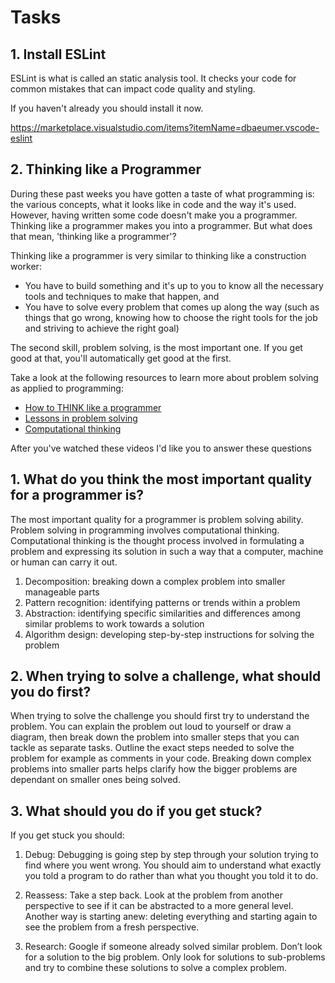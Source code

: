 # Tasks

## 1. Install ESLint

ESLint is what is called an static analysis tool. It checks your code for common mistakes that can impact code quality and styling.

If you haven't already you should install it now.

https://marketplace.visualstudio.com/items?itemName=dbaeumer.vscode-eslint

## 2. Thinking like a Programmer

During these past weeks you have gotten a taste of what programming is: the various concepts, what it looks like in code and the way it's used. However, having written some code doesn't make you a programmer. Thinking like a programmer makes you into a programmer. But what does that mean, 'thinking like a programmer'?

Thinking like a programmer is very similar to thinking like a construction worker:

- You have to build something and it's up to you to know all the necessary tools and techniques to make that happen, and
- You have to solve every problem that comes up along the way (such as things that go wrong, knowing how to choose the right tools for the job and striving to achieve the right goal)

The second skill, problem solving, is the most important one. If you get good at that, you'll automatically get good at the first.

Take a look at the following resources to learn more about problem solving as applied to programming:

- [How to THINK like a programmer](https://www.youtube.com/watch?v=NNazO2tMHno)
- [Lessons in problem solving](https://www.freecodecamp.org/news/how-to-think-like-a-programmer-lessons-in-problem-solving-d1d8bf1de7d2/)
- [Computational thinking](https://www.youtube.com/watch?v=qbnTZCj0ugI)

After you've watched these videos I'd like you to answer these questions

## 1. What do you think the most important quality for a programmer is?

<!-- Write your answer here -->

The most important quality for a programmer is problem solving ability. Problem solving in programming involves computational thinking. Computational thinking is the thought process involved in formulating a problem and expressing its solution in such a way that a computer, machine or human can carry it out.

1. Decomposition: breaking down a complex problem into smaller manageable parts
2. Pattern recognition: identifying patterns or trends within a problem
3. Abstraction: identifying specific similarities and differences among similar problems to work towards a solution
4. Algorithm design: developing step-by-step instructions for solving the problem

## 2. When trying to solve a challenge, what should you do first?

<!-- Write your answer here -->

When trying to solve the challenge you should first try to understand the problem. You can explain the problem out loud to yourself or draw a diagram, then break down the problem into smaller steps that you can tackle as separate tasks. Outline the exact steps needed to solve the problem for example as comments in your code. Breaking down complex problems into smaller parts helps clarify how the bigger problems are dependant on smaller ones being solved.

## 3. What should you do if you get stuck?

<!-- Write your answer here -->

If you get stuck you should:

1. Debug: Debugging is going step by step through your solution trying to find where you went wrong. You should aim to understand what exactly you told a program to do rather than what you thought you told it to do.

2. Reassess: Take a step back. Look at the problem from another perspective to see if it can be abstracted to a more general level. Another way is starting anew: deleting everything and starting again to see the problem from a fresh perspective.

3. Research: Google if someone already solved similar problem. Don’t look for a solution to the big problem. Only look for solutions to sub-problems and try to combine these solutions to solve a complex problem.
